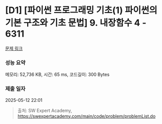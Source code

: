 # [D1] [파이썬 프로그래밍 기초(1) 파이썬의 기본 구조와 기초 문법] 9. 내장함수 4 - 6311 

[문제 링크](https://swexpertacademy.com/main/code/problem/problemDetail.do?contestProbId=AWcWDP9a5UYDFAU4) 

### 성능 요약

메모리: 52,736 KB, 시간: 65 ms, 코드길이: 300 Bytes

### 제출 일자

2025-05-12 22:01



> 출처: SW Expert Academy, https://swexpertacademy.com/main/code/problem/problemList.do